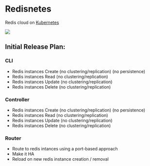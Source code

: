 
Redisnetes
==========

Redis cloud on [Kubernetes](https://github.com/kubernetes/kubernetes)

![](https://github.com/felipejfc/redisnetes/blob/master/misc/proposal.png?raw=true)

## Initial Release Plan:

### CLI
* Redis instances Create (no clustering/replication) (no persistence)
* Redis instances Read (no clustering/replication)
* Redis instances Update (no clustering/replication)
* Redis instances Delete (no clustering/replication)

### Controller
* Redis instances Create (no clustering/replication) (no persistence)
* Redis instances Read (no clustering/replication)
* Redis instances Update (no clustering/replication)
* Redis instances Delete (no clustering/replication)

### Router
* Route to redis intances using a port-based approach
* Make it HA
* Reload on new redis instance creation / removal
